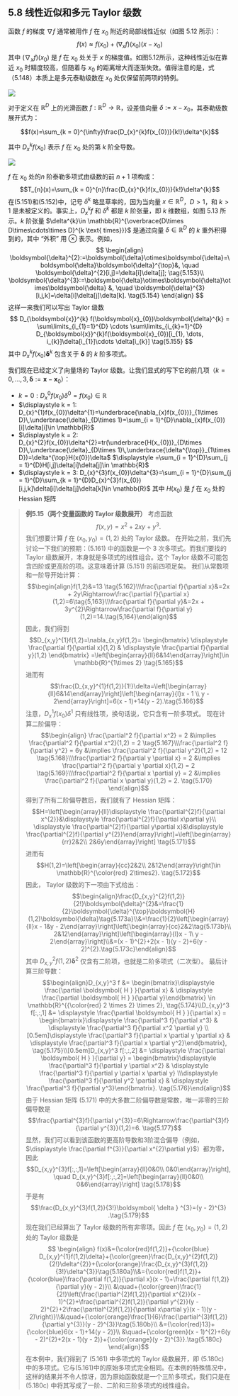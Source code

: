 ## 5.8 线性近似和多元 Taylor 级数

函数 $f$ 的梯度 $\nabla f$ 通常被用作 $f$ 在 $x_{0}$ 附近的局部线性近似（如图 5.12 所示）：
$$f(x)\approx f(x_{0})+(\nabla_{x}f)(x_{0})(x - x_{0})$$
其中 $(\nabla_{x}f)(x_{0})$ 是 $f$ 在 $x_0$ 处关于 $x$ 的梯度值。如图5.12所示，这种线性近似在靠近 $x_0$ 时精度较高，但随着与 $x_0$ 的距离增大而逐渐失效。值得注意的是，式（5.148）本质上是多元泰勒级数在 $x_0$ 处仅保留前两项的特例。

![](../attachments/Pasted%20image%2020250225141016.png)

对于定义在 $\mathbb{R}^D$ 上的光滑函数 $f: \mathbb{R}^D \to \mathbb{R}$，设差值向量 $\delta := x - x_0$，其泰勒级数展开式为：

$$f(x)=\sum_{k = 0}^{\infty}\frac{D_{x}^{k}f(x_{0})}{k!}\delta^{k}$$

其中 $D_{x}^{k}f(x_{0})$ 表示 $f$ 在 $x_0$ 处的第 $k$ 阶全导数。

![](../attachments/Pasted%20image%2020250225141636.png)

$f$ 在 $x_{0}$ 处的$n$ 阶泰勒多项式由级数的前 $n+1$ 项构成：
$$T_{n}(x)=\sum_{k = 0}^{n}\frac{D_{x}^{k}f(x_{0})}{k!}\delta^{k}$$
在(5.151)和(5.152)中，记号 $\delta^{k}$ 略显草率的，因为当向量 $x\in \mathbb{R}^{D}$，$D>1$，和 $k>1$ 是未被定义的。事实上，$D_{x}^{k}f$ 和 $\delta^{k}$ 都是 $k$ 阶张量，即 $k$ 维数组，如图 5.13 所示。$k$ 阶张量 $\delta^{k}\in \mathbb{R}^{\overbrace{D\times D\times\cdots\times D}^{k \text{ times}}}$ 是通过向量 $\delta\in \mathbb{R}^{D}$ 的 $k$ 重外积得到的，其中 “外积” 用 $\otimes$ 表示。例如，
$$
\begin{align}
\boldsymbol{\delta}^{2}:=\boldsymbol{\delta}\otimes\boldsymbol{\delta}=\boldsymbol{\delta}\boldsymbol{\delta}^{\top}&, \quad \boldsymbol{\delta}^{2}[i,j]=\delta[i]\delta[j]; \tag{5.153}\\
\boldsymbol{\delta}^{3}:=\boldsymbol{\delta}\otimes\boldsymbol{\delta}\otimes\boldsymbol{\delta} &, \quad \boldsymbol{\delta}^{3}[i,j,k]=\delta[i]\delta[j]\delta[k]. \tag{5.154}
\end{align}
$$
这样一来我们可以写出 Taylor 级数
$$
D_{\boldsymbol{x}}^{k} f(\boldsymbol{x}_{0})\boldsymbol{\delta}^{k} = \sum\limits_{i_{1}=1}^{D} \cdots \sum\limits_{i_{k}=1}^{D} D_{\boldsymbol{x}}^{k}f(\boldsymbol{x}_{0})[i_{1}, \dots, i_{k}]\delta[i_{1}]\cdots \delta[i_{k}] \tag{5.155}
$$
其中 $D_{x}^{k}f(x_{0})\boldsymbol{\delta}^{k}$ 包含关于 $\boldsymbol{\delta}$ 的 $k$ 阶多项式。

我们现在已经定义了向量场的 Taylor 级数。让我们显式的写下它的前几项（$k = 0, \dots, 3, \boldsymbol{\delta} := \boldsymbol{x} - \boldsymbol{x}_{0}$）：
* $k = 0: D_{x}^{0}f(x_{0})\delta^{0}=f(x_{0})\in \mathbb{R}$
* $\displaystyle k = 1: D_{x}^{1}f(x_{0})\delta^{1}=\underbrace{\nabla_{x}f(x_{0})}_{1\times D}\,\underbrace{\delta}_{D\times 1}=\sum_{i = 1}^{D}\nabla_{x}f(x_{0})[i]\delta[i]\in \mathbb{R}$
* $\displaystyle k = 2: D_{x}^{2}f(x_{0})\delta^{2}=tr(\underbrace{H(x_{0})}_{D\times D}\,\underbrace{\delta}_{D\times 1}\,\underbrace{\delta^{\top}}_{1\times D})=\delta^{\top}H(x{0})\delta$ $\displaystyle =\sum_{i = 1}^{D}\sum_{j = 1}^{D}H[i,j]\delta[i]\delta[j]\in \mathbb{R}$
* $\displaystyle k = 3: D_{x}^{3}f(x_{0})\delta^{3}=\sum_{i = 1}^{D}\sum_{j = 1}^{D}\sum_{k = 1}^{D}D_{x}^{3}f(x_{0})[i,j,k]\delta[i]\delta[j]\delta[k]\in \mathbb{R}$ 
其中 $H(x_{0})$ 是 $f$ 在 $x_{0}$ 处的 Hessian 矩阵

> **例5.15（两个变量函数的 Taylor 级数展开）** 
> 考虑函数 $$f(x,y)=x^{2}+2xy + y^{3}.\tag{5.161}$$我们想要计算 $f$ 在 $(x_{0},y_{0})=(1,2)$ 处的 Taylor 级数。
> 在开始之前，我们先讨论一下我们的预期：(5.161) 中的函数是一个 $3$ 次多项式。而我们要找的 Taylor 级数展开，本身就是多项式的线性组合。这个 Taylor 级数不可能包含四阶或更高阶的项。这意味着计算 (5.151) 的前四项足矣。
> 我们从常数项和一阶导开始计算：$$\begin{align}f(1,2)&=13 \tag{5.162}\\\frac{\partial f}{\partial x}&=2x + 2y\Rightarrow\frac{\partial f}{\partial x}(1,2)=6\tag{5,163}\\\frac{\partial f}{\partial y}&=2x + 3y^{2}\Rightarrow\frac{\partial f}{\partial y}(1,2)=14.\tag{5,164}\end{align}$$因此，我们得到 $$D_{x,y}^{1}f(1,2)=\nabla_{x,y}f(1,2)= \begin{bmatrix} \displaystyle \frac{\partial f}{\partial x}(1,2) & \displaystyle \frac{\partial f}{\partial y}(1,2) \end{bmatrix} =\left[\begin{array}{ll}6&14\end{array}\right]\in \mathbb{R}^{1\times 2} \tag{5.165}$$ 进而有 $$\frac{D_{x,y}^{1}f(1,2)}{1!}\delta=\left[\begin{array}{ll}6&14\end{array}\right]\left[\begin{array}{l}x - 1 \\ y - 2\end{array}\right]=6(x - 1)+14(y - 2).\tag{5.166}$$注意，$D_{x}^{1}f(x_{0})\delta^{1}$ 只有线性项，换句话说，它只含有一阶多项式。
> 现在计算二阶偏导：$$\begin{align} \frac{\partial^2 f}{\partial x^2} = 2 &\implies \frac{\partial^2 f}{\partial x^2}(1,2) = 2 \tag{5.167}\\\frac{\partial^2 f}{\partial y^2} = 6y &\implies \frac{\partial^2 f}{\partial y^2}(1,2) = 12 \tag{5.168}\\\frac{\partial^2 f}{\partial y \partial x} = 2 &\implies \frac{\partial^2 f}{\partial y \partial x}(1,2) = 2 \tag{5.169}\\\frac{\partial^2 f}{\partial x \partial y} = 2 &\implies \frac{\partial^2 f}{\partial x \partial y}(1,2) = 2. \tag{5.170} \end{align}$$得到了所有二阶偏导数后，我们就有了 Hessian 矩阵：$$H=\left[\begin{array}{ll}\displaystyle \frac{\partial^{2}f}{\partial x^{2}}&\displaystyle \frac{\partial^{2}f}{\partial x\partial y}\\ \displaystyle  \frac{\partial^{2}f}{\partial y\partial x}&\displaystyle \frac{\partial^{2}f}{\partial y^{2}}\end{array}\right]=\left[\begin{array}{rr}2&2\\ 2&6y\end{array}\right] \tag{5.171}$$进而有 $$H(1,2)=\left[\begin{array}{cc}2&2\\ 2&12\end{array}\right]\in \mathbb{R}^{\color{red} 2\times2}. \tag{5.172}$$因此， Taylor 级数的下一项由下式给出： $$\begin{align}\frac{D_{x,y}^{2}f(1,2)}{2!}\boldsymbol{\delta}^{2}&=\frac{1}{2}\boldsymbol{\delta}^{\top}\boldsymbol{H}(1,2)\boldsymbol{\delta}\tag{5.173a}\\&=\frac{1}{2}\left[\begin{array}{ll}x - 1&y - 2\end{array}\right]\left[\begin{array}{cc}2&2\tag{5.173b}\\ 2&12\end{array}\right]\left[\begin{array}{l}x - 1\ y - 2\end{array}\right]\\&=(x - 1)^{2}+2(x - 1)(y - 2)+6(y - 2)^{2}.\tag{5.173c}\end{align}$$其中 $D_{x,y}^{2}f(1,2)\boldsymbol{\delta}^{2}$ 仅含有二阶项，也就是二阶多项式（二次型）。
> 最后计算三阶导数：$$\begin{align}D_{x,y}^3 f &= \begin{bmatrix}\displaystyle \frac{\partial \boldsymbol{ H } }{\partial x} & \displaystyle \frac{\partial \boldsymbol{ H } }{\partial y}\end{bmatrix} \in \mathbb{R}^{{\color{red} 2 \times 2} \times 2}, \tag{5.174}\\D_{x,y}^3 f[:,:,1] &= \displaystyle \frac{\partial \boldsymbol{ H } }{\partial x} = \begin{bmatrix}\displaystyle \frac{\partial^3 f}{\partial x^3} & \displaystyle \frac{\partial^3 f}{\partial x^2 \partial y} \\[0.5em]\displaystyle \frac{\partial^3 f}{\partial x \partial y \partial x} & \displaystyle \frac{\partial^3 f}{\partial x \partial y^2}\end{bmatrix}, \tag{5.175}\\[0.5em]D_{x,y}^3 f[:,:,2] &= \displaystyle \frac{\partial \boldsymbol{ H } }{\partial y} = \begin{bmatrix}\displaystyle \frac{\partial^3 f}{\partial y \partial x^2} & \displaystyle \frac{\partial^3 f}{\partial y \partial x \partial y} \\\displaystyle \frac{\partial^3 f}{\partial y^2 \partial x} & \displaystyle \frac{\partial^3 f}{\partial y^3}\end{bmatrix}. \tag{5.176}\end{align}$$由于 Hessian 矩阵 (5.171) 中的大多数二阶偏导数是常数，唯一非零的三阶偏导数是 $$\frac{\partial^{3}f}{\partial y^{3}}=6\Rightarrow\frac{\partial^{3}f}{\partial y^{3}}(1,2)=6. \tag{5.177}$$显然，我们可以看到该函数的更高阶导数和3阶混合偏导（例如，$\displaystyle \frac{\partial f^{3}}{\partial x^{2}\partial y}$）都为零，因此 $$D_{x,y}^{3}f[:,:,1]=\left[\begin{array}{ll}0&0\\ 0&0\end{array}\right], \quad D_{x,y}^{3}f[:,:,2]=\left[\begin{array}{ll}0&0\\ 0&6\end{array}\right] \tag{5.178}$$于是有 $$\frac{D_{x,y}^{3}f(1,2)}{3!}\boldsymbol{ \delta } ^{3}=(y - 2)^{3} .\tag{5.179}$$现在我们已经算出了 Taylor 级数的所有非零项。因此 $f$ 在 $(x_{0},y_{0})=(1,2)$ 处的 Taylor 级数是$$ \begin{align} f(x)&={\color{red}f(1,2)}+{\color{blue} D_{x,y}^{1}f(1,2)\delta}+{\color{green}\frac{D_{x,y}^{2}f(1,2)}{2!}\delta^{2}}+{\color{orange}\frac{D_{x,y}^{3}f(1,2)}{3!}\delta^{3}}\tag{5.180a}\\&={\color{red}f(1,2)}+{\color{blue}\frac{\partial f(1,2)}{\partial x}(x - 1)+\frac{\partial f(1,2)}{\partial y}(y - 2)}\\ &\quad+{\color{green}\frac{1}{2!}\left(\frac{\partial^{2}f(1,2)}{\partial x^{2}}(x - 1)^{2}+\frac{\partial^{2}f(1,2)}{\partial y^{2}}(y - 2)^{2}+2\frac{\partial^{2}f(1,2)}{\partial x\partial y}(x - 1)(y - 2)\right)}\\&\quad+{\color{orange}\frac{1}{6}\frac{\partial^{3}f(1,2)}{\partial y^{3}}(y - 2)^{3}}\tag{5.180b}\\ &={\color{red}13}+{\color{blue}6(x - 1)+14(y - 2)}\\ &\quad+{\color{green}(x - 1)^{2}+6(y - 2)^{2}+2(x - 1)(y - 2)}+{\color{orange}(y - 2)^{3}}.\tag{5.180c} \end{align}$$在本例中，我们得到了 (5.161) 中多项式的 Taylor 级数展开，即 (5.180c) 中的多项式。它与(5.161)中的原始多项式完全相同。在本例的特殊情况中，这样的结果并不令人惊讶，因为原始函数就是一个三阶多项式，我们只是在 (5.180c) 中将其写成了一阶、二阶和三阶多项式的线性组合。

